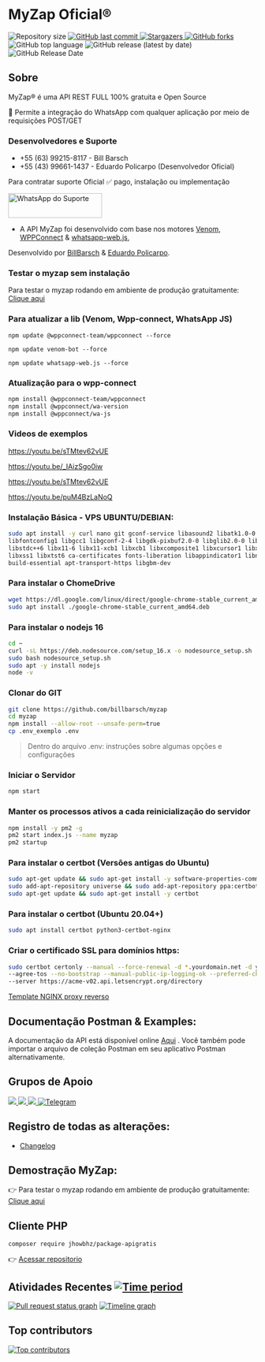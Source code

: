 ﻿# MyZap Oficial®️
<p>
  <img alt="Repository size" src="https://img.shields.io/github/repo-size/billbarsch/myzap">

  <a href="https://github.com/billbarsch/myzap/commits/master">
    <img alt="GitHub last commit" src="https://img.shields.io/github/last-commit/billbarsch/myzap">
  </a>
      
   <a href="https://github.com/billbarsch/myzap/stargazers">
    <img alt="Stargazers" src="https://img.shields.io/github/stars/billbarsch/myzap">
  </a>

  <a href="https://github.com/billbarsch/myzap/network">
    <img alt="GitHub forks" src="https://img.shields.io/github/forks/billbarsch/myzap">
  </a>

  <img alt="GitHub top language" src="https://img.shields.io/github/languages/top/billbarsch/myzap">

  <img alt="GitHub release (latest by date)" src="https://img.shields.io/github/v/release/billbarsch/myzap">

  <img alt="GitHub Release Date" src="https://img.shields.io/github/release-date/billbarsch/myzap">
</p>

## Sobre
MyZap®️ é uma API REST FULL 100% gratuita e Open Source

🚀 Permite a integração do WhatsApp com qualquer aplicação por meio de requisições POST/GET

### Desenvolvedores e Suporte

- +55 (63) 99215-8117 - Bill Barsch
- +55 (43) 99661-1437 - Eduardo Policarpo (Desenvolvedor Oficial)

Para contratar suporte Oficial ✅ pago, instalação ou implementação

<a target="_blank" href="https://api.whatsapp.com/send?phone=554396611437&text=Gostaria%20de%20mais%20informa%C3%A7%C3%B5es%20sobre%20o%20suporte%20da%20API%20MyZAP" target="_blank"><img title="WhatsApp do Suporte" height="50" width="190" src="https://upload.wikimedia.org/wikipedia/commons/thumb/f/f7/WhatsApp_logo.svg/2000px-WhatsApp_logo.svg.png"></a>


- A API MyZap foi desenvolvido com base nos motores [Venom](https://github.com/orkestral/venom), [WPPConnect](https://github.com/wppconnect-team/wppconnect) & [whatsapp-web.js](https://github.com/pedroslopez/whatsapp-web.js/), 

Desenvolvido por [BillBarsch](https://github.com/billbarsch) & [Eduardo Policarpo](https://github.com/edupoli).

### Testar o myzap sem instalação

Para testar o myzap rodando em ambiente de produção gratuitamente: <a href="https://apigratis.com.br" target="_blank"> Clique aqui </a>

### Para atualizar a lib (Venom, Wpp-connect, WhatsApp JS)

```npm update @wppconnect-team/wppconnect --force```

```npm update venom-bot --force```

```npm update whatsapp-web.js --force```

### Atualização para o wpp-connect

```bash
npm install @wppconnect-team/wppconnect
npm install @wppconnect/wa-version
npm install @wppconnect/wa-js
```

### Videos de exemplos

https://youtu.be/sTMtev62vUE

https://youtu.be/_IAizSgo0iw

https://youtu.be/sTMtev62vUE

https://youtu.be/puM4BzLaNoQ

### Instalação Básica - VPS UBUNTU/DEBIAN:

```bash
sudo apt install -y curl nano git gconf-service libasound2 libatk1.0-0 libc6 libcairo2 libcups2 libdbus-1-3 libexpat1 \
libfontconfig1 libgcc1 libgconf-2-4 libgdk-pixbuf2.0-0 libglib2.0-0 libgtk-3-0 libnspr4 libpango-1.0-0 libpangocairo-1.0-0 \
libstdc++6 libx11-6 libx11-xcb1 libxcb1 libxcomposite1 libxcursor1 libxdamage1 libxext6 libxfixes3 libxi6 libxrandr2 libxrender1 \
libxss1 libxtst6 ca-certificates fonts-liberation libappindicator1 libnss3 lsb-release xdg-utils wget \
build-essential apt-transport-https libgbm-dev
```

### Para instalar o ChomeDrive

```bash
wget https://dl.google.com/linux/direct/google-chrome-stable_current_amd64.deb
sudo apt install ./google-chrome-stable_current_amd64.deb
```

### Para instalar o nodejs 16

```bash
cd ~
curl -sL https://deb.nodesource.com/setup_16.x -o nodesource_setup.sh
sudo bash nodesource_setup.sh
sudo apt -y install nodejs
node -v
```

### Clonar do GIT

```bash
git clone https://github.com/billbarsch/myzap
cd myzap
npm install --allow-root --unsafe-perm=true
cp .env_exemplo .env
```

> Dentro do arquivo .env:
> instruções sobre algumas opções e configurações
### Iniciar o Servidor

```bash
npm start
```

### Manter os processos ativos a cada reinicialização do servidor

```bash
npm install -y pm2 -g
pm2 start index.js --name myzap
pm2 startup
```

### Para instalar o certbot (Versões antigas do Ubuntu)
```bash
sudo apt-get update && sudo apt-get install -y software-properties-common
sudo add-apt-repository universe && sudo add-apt-repository ppa:certbot/certbot
sudo apt-get update && sudo apt-get install -y certbot
```

### Para instalar o certbot (Ubuntu 20.04+)
```bash
sudo apt install certbot python3-certbot-nginx
```

### Criar o certificado SSL para domínios https:

```sh
sudo certbot certonly --manual --force-renewal -d *.yourdomain.net -d yourdomain.net \
--agree-tos --no-bootstrap --manual-public-ip-logging-ok --preferred-challenges dns-01 \
--server https://acme-v02.api.letsencrypt.org/directory
```
[Template NGINX proxy reverso](https://github.com/AlanMartines/myzap/tree/myzap2.0/nginx "Templates NGINX proxy reverso")
## Documentação Postman & Examples: 
A documentação da API está disponível online [Aqui](https://documenter.getpostman.com/view/11074732/UVkqrZtZ) . Você também pode importar o arquivo de coleção Postman em seu aplicativo Postman alternativamente.

## Grupos de Apoio

<a href="https://chat.whatsapp.com/IDqZrBmBIYL50Mq63NfraA">
   <img src="https://img.shields.io/badge/WhatsApp-25D366?style=for-the-badge&logo=whatsapp grupo 1 &logoColor=white">  
</a>

<a href="https://chat.whatsapp.com/CTVp994clKsKunqzczFfu7">
   <img src="https://img.shields.io/badge/WhatsApp-25D366?style=for-the-badge&logo=whatsapp grupo 2 &logoColor=white">  
</a>

<a href="https://chat.whatsapp.com/Eg7D1Yd4RIQ07GkTyMKnxd">
   <img src="https://img.shields.io/badge/WhatsApp-25D366?style=for-the-badge&logo=whatsapp suporte premium&logoColor=white">  
</a>

<a href="https://t.me/joinchat/tOiGjpK_0xg4OGZh">
    <img alt="Telegram" src="https://img.shields.io/badge/telegram-online-blue.svg?style=for-the-badge&logo=t1elegram">
</a>

## Registro de todas as alterações:

- [Changelog](https://github.com/billbarsch/myzap/blob/myzap2.0/docs/CHANGELOG.md)

## Demostração MyZap:

👉 Para testar o myzap rodando em ambiente de produção gratuitamente: <a href="https://apigratis.com.br" target="_blank"> Clique aqui </a>

## Cliente PHP
```composer require jhowbhz/package-apigratis```

👉 <a href="https://github.com/APIBrasil/package-apigratis" target="_blank"> Acessar repositorio</a>


## Atividades Recentes [![Time period](https://images.repography.com/28032565/billbarsch/myzap/recent-activity/e9752906386eaaf073221d572080d318_badge.svg)](https://repography.com)
[![Pull request status graph](https://images.repography.com/28032565/billbarsch/myzap/recent-activity/e9752906386eaaf073221d572080d318_prs.svg)](https://github.com/billbarsch/myzap/pulls)
[![Timeline graph](https://images.repography.com/28032565/billbarsch/myzap/recent-activity/e9752906386eaaf073221d572080d318_timeline.svg)](https://github.com/billbarsch/myzap/commits)


## Top contributors
[![Top contributors](https://images.repography.com/28032565/billbarsch/myzap/top-contributors/e9752906386eaaf073221d572080d318_table.svg)](https://github.com/billbarsch/myzap/graphs/contributors)
